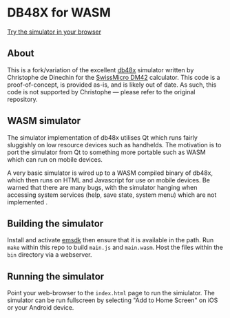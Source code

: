 # DB48X for WASM

[Try the simulator in your browser](https://raw.githack.com/sunpazed/db48x-wasm/master/bin/index.html)

## About
This is a fork/variation of the excellent [db48x](https://github.com/c3d/db48x) simulator written by 
Christophe de Dinechin for the [SwissMicro DM42](https://www.swissmicros.com/product/dm42) calculator.
This code is a proof-of-concept, is provided as-is, and is likely out of date. As such, this code is not 
supported by Christophe — please refer to the original repository.

## WASM simulator
The simulator implementation of db48x utilises Qt which runs fairly sluggishly on low resource devices 
such as handhelds. The motivation is to port the simulator from Qt to something more portable such as
WASM which can run on mobile devices. 

A very basic simulator is wired up to a WASM compiled binary of db48x, which then runs on HTML and 
Javascript for use on mobile devices. Be warned that there are many bugs, with the simulator hanging 
when accessing system services (help, save state, system menu) which are not implemented .

## Building the simulator
Install and activate [emsdk](https://github.com/emscripten-core/emsdk) then ensure that it is available 
in the path. Run `make` within this repo to build `main.js` and `main.wasm`. Host the files within the `bin` 
directory via a webserver.

## Running the simulator
Point your web-browser to the `index.html` page to run the simiulator. The simulator can be run fullscreen 
by selecting "Add to Home Screen" on iOS or your Android device.

